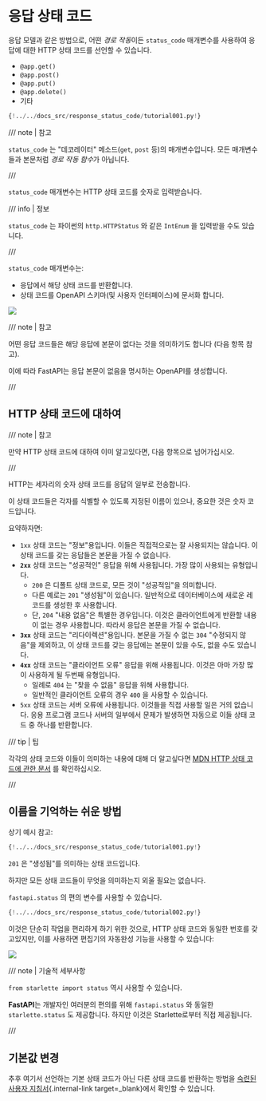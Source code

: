 # 응답 상태 코드

응답 모델과 같은 방법으로, 어떤 *경로 작동*이든 `status_code` 매개변수를 사용하여 응답에 대한 HTTP 상태 코드를 선언할 수 있습니다.

* `@app.get()`
* `@app.post()`
* `@app.put()`
* `@app.delete()`
* 기타

```Python hl_lines="6"
{!../../docs_src/response_status_code/tutorial001.py!}
```

/// note | 참고

`status_code` 는 "데코레이터" 메소드(`get`, `post` 등)의 매개변수입니다. 모든 매개변수들과 본문처럼 *경로 작동 함수*가 아닙니다.

///

`status_code` 매개변수는 HTTP 상태 코드를 숫자로 입력받습니다.

/// info | 정보

`status_code` 는 파이썬의 `http.HTTPStatus` 와 같은 `IntEnum` 을 입력받을 수도 있습니다.

///

`status_code` 매개변수는:

* 응답에서 해당 상태 코드를 반환합니다.
* 상태 코드를 OpenAPI 스키마(및 사용자 인터페이스)에 문서화 합니다.

<img src="https://fastapi.tiangolo.com/img/tutorial/response-status-code/image01.png">

/// note | 참고

어떤 응답 코드들은 해당 응답에 본문이 없다는 것을 의미하기도 합니다 (다음 항목 참고).

이에 따라 FastAPI는 응답 본문이 없음을 명시하는 OpenAPI를 생성합니다.

///

## HTTP 상태 코드에 대하여

/// note | 참고

만약 HTTP 상태 코드에 대하여 이미 알고있다면, 다음 항목으로 넘어가십시오.

///

HTTP는 세자리의 숫자 상태 코드를 응답의 일부로 전송합니다.

이 상태 코드들은 각자를 식별할 수 있도록 지정된 이름이 있으나, 중요한 것은 숫자 코드입니다.

요약하자면:

* `1xx` 상태 코드는 "정보"용입니다. 이들은 직접적으로는 잘 사용되지는 않습니다. 이 상태 코드를 갖는 응답들은 본문을 가질 수 없습니다.
* **`2xx`** 상태 코드는 "성공적인" 응답을 위해 사용됩니다. 가장 많이 사용되는 유형입니다.
    * `200` 은 디폴트 상태 코드로, 모든 것이 "성공적임"을 의미합니다.
    * 다른 예로는 `201` "생성됨"이 있습니다. 일반적으로 데이터베이스에 새로운 레코드를 생성한 후 사용합니다.
    * 단, `204` "내용 없음"은 특별한 경우입니다. 이것은 클라이언트에게 반환할 내용이 없는 경우 사용합니다. 따라서 응답은 본문을 가질 수 없습니다.
* **`3xx`** 상태 코드는 "리다이렉션"용입니다. 본문을 가질 수 없는 `304` "수정되지 않음"을 제외하고, 이 상태 코드를 갖는 응답에는 본문이 있을 수도, 없을 수도 있습니다.
* **`4xx`** 상태 코드는 "클라이언트 오류" 응답을 위해 사용됩니다. 이것은 아마 가장 많이 사용하게 될 두번째 유형입니다.
    * 일례로 `404` 는 "찾을 수 없음" 응답을 위해 사용합니다.
    * 일반적인 클라이언트 오류의 경우 `400` 을 사용할 수 있습니다.
* `5xx` 상태 코드는 서버 오류에 사용됩니다. 이것들을 직접 사용할 일은 거의 없습니다. 응용 프로그램 코드나 서버의 일부에서 문제가 발생하면 자동으로 이들 상태 코드 중 하나를 반환합니다.

/// tip | 팁

각각의 상태 코드와 이들이 의미하는 내용에 대해 더 알고싶다면 <a href="https://developer.mozilla.org/en-US/docs/Web/HTTP/Status" class="external-link" target="_blank"><abbr title="Mozilla Developer Network">MDN</abbr> HTTP 상태 코드에 관한 문서</a> 를 확인하십시오.

///

## 이름을 기억하는 쉬운 방법

상기 예시 참고:

```Python hl_lines="6"
{!../../docs_src/response_status_code/tutorial001.py!}
```

`201` 은 "생성됨"를 의미하는 상태 코드입니다.

하지만 모든 상태 코드들이 무엇을 의미하는지 외울 필요는 없습니다.

`fastapi.status` 의 편의 변수를 사용할 수 있습니다.

```Python hl_lines="1  6"
{!../../docs_src/response_status_code/tutorial002.py!}
```

이것은 단순히 작업을 편리하게 하기 위한 것으로, HTTP 상태 코드와 동일한 번호를 갖고있지만, 이를 사용하면 편집기의 자동완성 기능을 사용할 수 있습니다:

<img src="https://fastapi.tiangolo.com/img/tutorial/response-status-code/image02.png">

/// note | 기술적 세부사항

`from starlette import status` 역시 사용할 수 있습니다.

**FastAPI**는 개발자인 여러분의 편의를 위해 `fastapi.status` 와 동일한 `starlette.status` 도 제공합니다. 하지만 이것은 Starlette로부터 직접 제공됩니다.

///

## 기본값 변경

추후 여기서 선언하는 기본 상태 코드가 아닌 다른 상태 코드를 반환하는 방법을 [숙련된 사용자 지침서](https://fastapi.tiangolo.com/ko/advanced/response-change-status-code/){.internal-link target=_blank}에서 확인할 수 있습니다.

